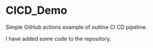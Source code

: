 # CICD_Demo
Simple GitHub actions example of outline CI CD pipeline.

I have added some code to the repository.
